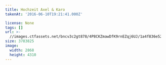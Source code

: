 ```yaml
---
title: Hochzeit Axel & Karo
takenAt: '2016-06-10T19:21:41.000Z'

license: None
tags: []
url: >-
  //images.ctfassets.net/bncv3c2gt878/4P8CKZmawDfK9rnEZqj6UJ/1a4f836e52276240d918cde52887a2b1/hochzeit-axel--karo_27562491094_o
size: 3783825
image:
  width: 2868
  height: 4310
---
```

